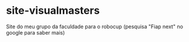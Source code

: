 # site-visualmasters
Site do meu grupo da faculdade para o robocup (pesquisa "Fiap next" no google para saber mais)
